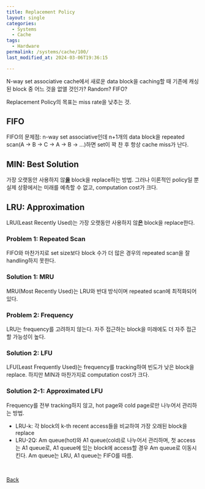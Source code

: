 ```yaml
---
title: Replacement Policy
layout: single
categories:
  - Systems
  - Cache
tags:
  - Hardware
permalink: /systems/cache/100/
last_modified_at: 2024-03-06T19:36:15

---
```


N-way set associative cache에서 새로운 data block을 caching할 때 기존에 캐싱된 block 중 어느 것을 없앨 것인가? Random? FIFO?

Replacement Policy의 목표는 miss rate을 낮추는 것.

## FIFO

FIFO의 문제점: n-way set associative인데 n+1개의 data block을 repeated scan(A -> B -> C -> A -> B -> ...)하면 set이 꽉 찬 후 항상 cache miss가 난다.

## MIN: Best Solution

가장 오랫동안 사용하지 않<u>**을**</u> block을 replace하는 방법.
그러나 이론적인 policy일 뿐 실제 상황에서는 미래를 예측할 수 없고, computation cost가 크다.

## LRU: Approximation

LRU(Least Recently Used)는 가장 오랫동안 사용하지 않<u>**은**</u> block을 replace한다.

### Problem 1: Repeated Scan

FIFO와 마찬가지로 set size보다 block 수가 더 많은 경우의 repeated scan을 잘 handling하지 못한다.

### Solution 1: MRU

MRU(Most Recently Used)는 LRU와 반대 방식이며 repeated scan에 최적화되어 있다.

### Problem 2: Frequency

LRU는 frequency를 고려하지 않는다. 자주 접근하는 block을 미래에도 더 자주 접근할 가능성이 높다.

### Solution 2: LFU

LFU(Least Frequently Used)는 frequency를 tracking하여 빈도가 낮은 block을 replace.
하지만 MIN과 마찬가지로 computation cost가 크다.

### Solution 2-1: Approximated LFU

Frequency를 전부 tracking하지 않고, hot page와 cold page로만 나누어서 관리하는 방법.

* LRU-k: 각 block의 k-th recent access들을 비교하여 가장 오래된 block을 replace
* LRU-2Q: Am queue(hot)와 A1 queue(cold)로 나누어서 관리하며, 첫 access는 A1 queue로, A1 queue에 있는 block에 access할 경우 Am queue로 이동시킨다.
Am queue는 LRU, A1 queue는 FIFO를 따름.

<br>

[Back](/systems/cache/)